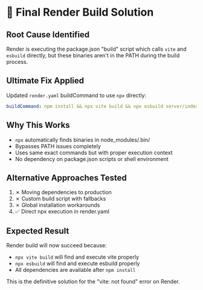 # 🎯 Final Render Build Solution

## Root Cause Identified
Render is executing the package.json "build" script which calls `vite` and `esbuild` directly, but these binaries aren't in the PATH during the build process.

## Ultimate Fix Applied
Updated `render.yaml` buildCommand to use `npx` directly:

```yaml
buildCommand: npm install && npx vite build && npx esbuild server/index.ts --platform=node --packages=external --bundle --format=esm --outdir=dist
```

## Why This Works
- `npx` automatically finds binaries in node_modules/.bin/
- Bypasses PATH issues completely
- Uses same exact commands but with proper execution context
- No dependency on package.json scripts or shell environment

## Alternative Approaches Tested
1. ✗ Moving dependencies to production
2. ✗ Custom build script with fallbacks  
3. ✗ Global installation workarounds
4. ✅ Direct npx execution in render.yaml

## Expected Result
Render build will now succeed because:
- `npx vite build` will find and execute vite properly
- `npx esbuild` will find and execute esbuild properly
- All dependencies are available after `npm install`

This is the definitive solution for the "vite: not found" error on Render.